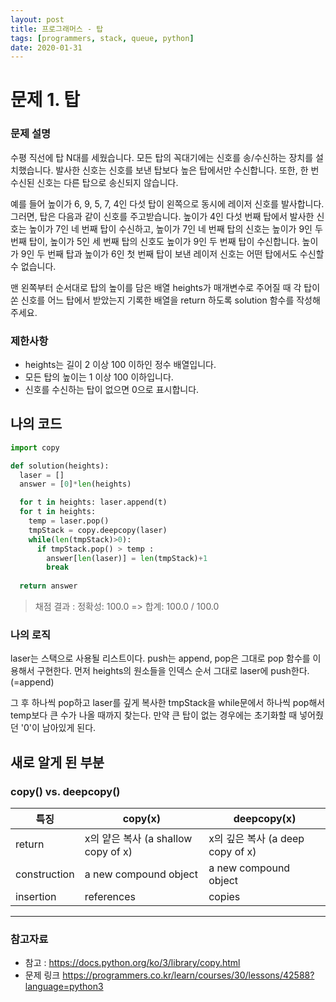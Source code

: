```yaml
---
layout: post
title: 프로그래머스 - 탑
tags: [programmers, stack, queue, python]
date: 2020-01-31
---
```


# 문제 1. 탑

### 문제 설명

수평 직선에 탑 N대를 세웠습니다. 모든 탑의 꼭대기에는 신호를 송/수신하는 장치를 설치했습니다.
발사한 신호는 신호를 보낸 탑보다 높은 탑에서만 수신합니다.
또한, 한 번 수신된 신호는 다른 탑으로 송신되지 않습니다.

예를 들어 높이가 6, 9, 5, 7, 4인 다섯 탑이 왼쪽으로 동시에 레이저 신호를 발사합니다. 그러면, 탑은 다음과 같이 신호를 주고받습니다. 높이가 4인 다섯 번째 탑에서 발사한 신호는 높이가 7인 네 번째 탑이 수신하고, 높이가 7인 네 번째 탑의 신호는 높이가 9인 두 번째 탑이, 높이가 5인 세 번째 탑의 신호도 높이가 9인 두 번째 탑이 수신합니다. 높이가 9인 두 번째 탑과 높이가 6인 첫 번째 탑이 보낸 레이저 신호는 어떤 탑에서도 수신할 수 없습니다.

맨 왼쪽부터 순서대로 탑의 높이를 담은 배열 heights가 매개변수로 주어질 때 각 탑이 쏜 신호를 어느 탑에서
받았는지 기록한 배열을 return 하도록 solution 함수를 작성해주세요.

### 제한사항

- heights는 길이 2 이상 100 이하인 정수 배열입니다.
- 모든 탑의 높이는 1 이상 100 이하입니다.
- 신호를 수신하는 탑이 없으면 0으로 표시합니다.

## 나의 코드

```python
import copy

def solution(heights):
  laser = []
  answer = [0]*len(heights)

  for t in heights: laser.append(t)
  for t in heights:
    temp = laser.pop()
    tmpStack = copy.deepcopy(laser)
    while(len(tmpStack)>0):
      if tmpStack.pop() > temp :
        answer[len(laser)] = len(tmpStack)+1
        break
  
  return answer
```

> 채점 결과 : 정확성: 100.0 => 합계: 100.0 / 100.0

### 나의 로직

laser는 스택으로 사용될 리스트이다. push는 append, pop은 그대로 pop 함수를 이용해서 구현한다.
먼저 heights의 원소들을 인덱스 순서 그대로 laser에 push한다. (=append)

그 후 하나씩 pop하고 laser를 깊게 복사한 tmpStack을 while문에서 하나씩 pop해서 temp보다 큰 수가 나올 때까지 찾는다.
만약 큰 탑이 없는 경우에는 초기화할 때 넣어줬던 '0'이 남아있게 된다.

## 새로 알게 된 부분

### copy() vs. deepcopy()
특징 | copy(x) | deepcopy(x) 
--- | --- | ---
return | x의 얕은 복사 (a shallow copy of x) | x의 깊은 복사 (a deep copy of x)
construction | a new compound object | a new compound object
insertion | references | copies

---

### 참고자료
- 참고 : https://docs.python.org/ko/3/library/copy.html
- 문제 링크  https://programmers.co.kr/learn/courses/30/lessons/42588?language=python3